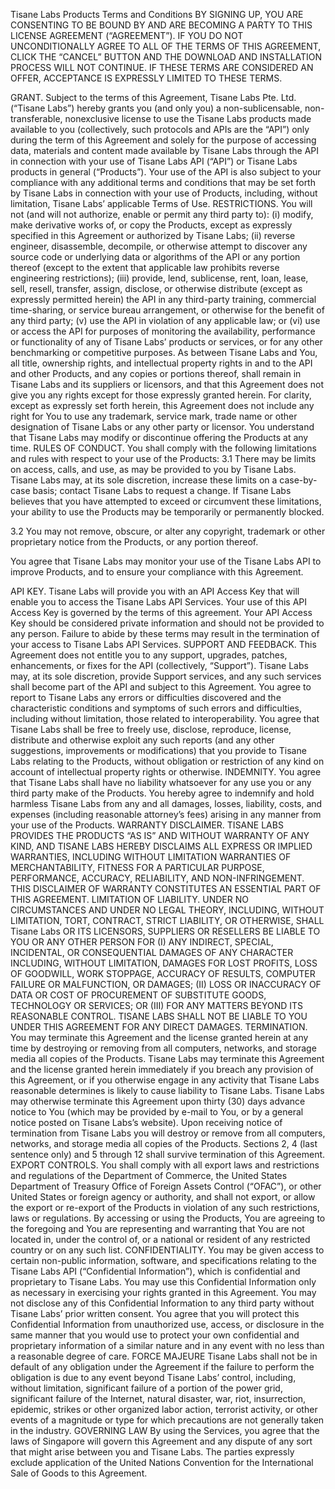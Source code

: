 Tisane Labs Products Terms and Conditions
BY SIGNING UP, YOU ARE CONSENTING TO BE BOUND BY AND ARE BECOMING A PARTY TO THIS LICENSE AGREEMENT (“AGREEMENT”). IF YOU DO NOT UNCONDITIONALLY AGREE TO ALL OF THE TERMS OF THIS AGREEMENT, CLICK THE “CANCEL” BUTTON AND THE DOWNLOAD AND INSTALLATION PROCESS WILL NOT CONTINUE. IF THESE TERMS ARE CONSIDERED AN OFFER, ACCEPTANCE IS EXPRESSLY LIMITED TO THESE TERMS.

GRANT. Subject to the terms of this Agreement, Tisane Labs Pte. Ltd. (“Tisane Labs”) hereby grants you (and only you) a non-sublicensable, non-transferable, nonexclusive license to use the Tisane Labs products made available to you (collectively, such protocols and APIs are the “API”) only during the term of this Agreement and solely for the purpose of accessing data, materials and content made available by Tisane Labs through the API in connection with your use of Tisane Labs API (“API”) or Tisane Labs products in general (“Products”). Your use of the API is also subject to your compliance with any additional terms and conditions that may be set forth by Tisane Labs in connection with your use of Products, including, without limitation, Tisane Labs’ applicable Terms of Use.
RESTRICTIONS. You will not (and will not authorize, enable or permit any third party to): (i) modify, make derivative works of, or copy the Products, except as expressly specified in this Agreement or authorized by Tisane Labs; (ii) reverse engineer, disassemble, decompile, or otherwise attempt to discover any source code or underlying data or algorithms of the API or any portion thereof (except to the extent that applicable law prohibits reverse engineering restrictions); (iii) provide, lend, sublicense, rent, loan, lease, sell, resell, transfer, assign, disclose, or otherwise distribute (except as expressly permitted herein) the API in any third-party training, commercial time-sharing, or service bureau arrangement, or otherwise for the benefit of any third party; (v) use the API in violation of any applicable law; or (vi) use or access the API for purposes of monitoring the availability, performance or functionality of any of Tisane Labs’ products or services, or for any other benchmarking or competitive purposes. As between Tisane Labs and You, all title, ownership rights, and intellectual property rights in and to the API and other Products, and any copies or portions thereof, shall remain in Tisane Labs and its suppliers or licensors, and that this Agreement does not give you any rights except for those expressly granted herein. For clarity, except as expressly set forth herein, this Agreement does not include any right for You to use any trademark, service mark, trade name or other designation of Tisane Labs or any other party or licensor. You understand that Tisane Labs may modify or discontinue offering the Products at any time.
RULES OF CONDUCT. You shall comply with the following limitations and rules with respect to your use of the Products:
3.1 There may be limits on access, calls, and use, as may be provided to you by Tisane Labs. Tisane Labs may, at its sole discretion, increase these limits on a case-by-case basis; contact Tisane Labs to request a change. If Tisane Labs believes that you have attempted to exceed or circumvent these limitations, your ability to use the Products may be temporarily or permanently blocked.

3.2 You may not remove, obscure, or alter any copyright, trademark or other proprietary notice from the Products, or any portion thereof.

You agree that Tisane Labs may monitor your use of the Tisane Labs API to improve Products, and to ensure your compliance with this Agreement.

API KEY. Tisane Labs will provide you with an API Access Key that will enable you to access the Tisane Labs API Services. Your use of this API Access Key is governed by the terms of this agreement. Your API Access Key should be considered private information and should not be provided to any person. Failure to abide by these terms may result in the termination of your access to Tisane Labs API Services.
SUPPORT AND FEEDBACK. This Agreement does not entitle you to any support, upgrades, patches, enhancements, or fixes for the API (collectively, “Support”). Tisane Labs may, at its sole discretion, provide Support services, and any such services shall become part of the API and subject to this Agreement. You agree to report to Tisane Labs any errors or difficulties discovered and the characteristic conditions and symptoms of such errors and difficulties, including without limitation, those related to interoperability. You agree that Tisane Labs shall be free to freely use, disclose, reproduce, license, distribute and otherwise exploit any such reports (and any other suggestions, improvements or modifications) that you provide to Tisane Labs relating to the Products, without obligation or restriction of any kind on account of intellectual property rights or otherwise.
INDEMNITY. You agree that Tisane Labs shall have no liability whatsoever for any use you or any third party make of the Products. You hereby agree to indemnify and hold harmless Tisane Labs from any and all damages, losses, liability, costs, and expenses (including reasonable attorney’s fees) arising in any manner from your use of the Products.
WARRANTY DISCLAIMER. TISANE LABS PROVIDES THE PRODUCTS “AS IS” AND WITHOUT WARRANTY OF ANY KIND, AND TISANE LABS HEREBY DISCLAIMS ALL EXPRESS OR IMPLIED WARRANTIES, INCLUDING WITHOUT LIMITATION WARRANTIES OF MERCHANTABILITY, FITNESS FOR A PARTICULAR PURPOSE, PERFORMANCE, ACCURACY, RELIABILITY, AND NON-INFRINGEMENT. THIS DISCLAIMER OF WARRANTY CONSTITUTES AN ESSENTIAL PART OF THIS AGREEMENT.
LIMITATION OF LIABILITY. UNDER NO CIRCUMSTANCES AND UNDER NO LEGAL THEORY, INCLUDING, WITHOUT LIMITATION, TORT, CONTRACT, STRICT LIABILITY, OR OTHERWISE, SHALL Tisane Labs OR ITS LICENSORS, SUPPLIERS OR RESELLERS BE LIABLE TO YOU OR ANY OTHER PERSON FOR (I) ANY INDIRECT, SPECIAL, INCIDENTAL, OR CONSEQUENTIAL DAMAGES OF ANY CHARACTER INCLUDING, WITHOUT LIMITATION, DAMAGES FOR LOST PROFITS, LOSS OF GOODWILL, WORK STOPPAGE, ACCURACY OF RESULTS, COMPUTER FAILURE OR MALFUNCTION, OR DAMAGES; (II) LOSS OR INACCURACY OF DATA OR COST OF PROCUREMENT OF SUBSTITUTE GOODS, TECHNOLOGY OR SERVICES; OR (III) FOR ANY MATTERS BEYOND ITS REASONABLE CONTROL. TISANE LABS SHALL NOT BE LIABLE TO YOU UNDER THIS AGREEMENT FOR ANY DIRECT DAMAGES.
TERMINATION. You may terminate this Agreement and the license granted herein at any time by destroying or removing from all computers, networks, and storage media all copies of the Products. Tisane Labs may terminate this Agreement and the license granted herein immediately if you breach any provision of this Agreement, or if you otherwise engage in any activity that Tisane Labs reasonable determines is likely to cause liability to Tisane Labs. Tisane Labs may otherwise terminate this Agreement upon thirty (30) days advance notice to You (which may be provided by e-mail to You, or by a general notice posted on Tisane Labs’s website). Upon receiving notice of termination from Tisane Labs you will destroy or remove from all computers, networks, and storage media all copies of the Products. Sections 2, 4 (last sentence only) and 5 through 12 shall survive termination of this Agreement.
EXPORT CONTROLS. You shall comply with all export laws and restrictions and regulations of the Department of Commerce, the United States Department of Treasury Office of Foreign Assets Control (“OFAC”), or other United States or foreign agency or authority, and shall not export, or allow the export or re-export of the Products in violation of any such restrictions, laws or regulations. By accessing or using the Products, You are agreeing to the foregoing and You are representing and warranting that You are not located in, under the control of, or a national or resident of any restricted country or on any such list.
CONFIDENTIALITY. You may be given access to certain non-public information, software, and specifications relating to the Tisane Labs API (“Confidential Information”), which is confidential and proprietary to Tisane Labs. You may use this Confidential Information only as necessary in exercising your rights granted in this Agreement. You may not disclose any of this Confidential Information to any third party without Tisane Labs’ prior written consent. You agree that you will protect this Confidential Information from unauthorized use, access, or disclosure in the same manner that you would use to protect your own confidential and proprietary information of a similar nature and in any event with no less than a reasonable degree of care.
FORCE MAJEURE
Tisane Labs shall not be in default of any obligation under the Agreement if the failure to perform the obligation is due to any event beyond Tisane Labs’ control, including, without limitation, significant failure of a portion of the power grid, significant failure of the Internet, natural disaster, war, riot, insurrection, epidemic, strikes or other organized labor action, terrorist activity, or other events of a magnitude or type for which precautions are not generally taken in the industry.
GOVERNING LAW
By using the Services, you agree that the laws of Singapore will govern this Agreement and any dispute of any sort that might arise between you and Tisane Labs. The parties expressly exclude application of the United Nations Convention for the International Sale of Goods to this Agreement.
